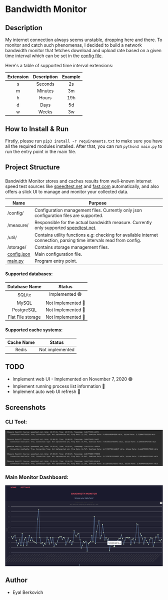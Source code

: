 
# Bandwidth Monitor    
## Description
My internet connection always seems unstable, dropping here and there. To monitor and catch such phenomenas, I decided to build a network bandwidth monitor that fetches download and upload rate based on a given time interval which can be set in the [config file](https://github.com/codekrnl/bandwidth-monitor/blob/master/config.json "config file").     
    
Here's a table of supported time interval extensions:    
    
| Extension | Description | Example | 
|:---------:|:-----------:|:-------:| 
|     s     |   Seconds   |    2s   | 
|     m     |   Minutes   |    3m   | 
|     h     |    Hours    |   19h   | 
|     d     |     Days    |    5d   | 
|     w     |    Weeks    |    3w   |    

## How to Install & Run
Firstly, please run `pip3 install -r requirements.txt` to make sure you have all the required modules installed.
After that, you can run `python3 main.py` to run the entry point in the main file.

 ## Project Structure 
 ### 
 Bandwidth Monitor stores and caches results from well-known internet speed test sources like [speedtest.net](https://www.speedtest.net/ "speedtest.net") and [fast.com](http://fast.com "fast.com") automatically, and also offers a slick UI to manage and monitor your collected data.    

| Name | Purpose |  
|--|--|  
| /config/ | Configuration management files. Currently only json configuration files are supported. |  
| /measure/ | Responsible for the actual bandwidth measure. Currently only supported [speedtest.net](https://www.speedtest.net/). |  
| /util/ | Contains utility functions e.g: checking for available internet connection, parsing time intervals read from config. |  
| /storage/ | Contains storage management files. |  
| [config.json](https://github.com/codekrnl/bandwidth-monitor/blob/master/config.json) | Main configuration file. |  
| [main.py](https://github.com/codekrnl/bandwidth-monitor/blob/master/main.py) | Program entry point. | 
 
#### Supported databases:    
 | Database Name |      Status     | 
 |:-------------:|:---------------:| 
 |     SQLite    | Implemented 🟢 | 
 |     MySQL     | Not Implemented 🔴 | 
 |     PostgreSQL     | Not Implemented 🔴 | 
 |     Flat File storage     | Not Implemented 🔴 |    
 
 #### Supported cache systems:    
 | Cache Name |      Status     |
 |:-------------:|:---------------:| 
 |     Redis    | Not implemented |    

 ## TODO  
* Implement web UI - Implemented on November 7, 2020 🟢  
* Implement running process list information 🔴
* Implement auto web UI refresh 🔴

## Screenshots    
### CLI Tool: 
![CLI Tool](https://github.com/codekrnl/bandwidth-monitor/blob/master/screenshots/cli-monitor.png?raw=true)

### Main Monitor Dashboard:
![Main dashboard](https://github.com/codekrnl/bandwidth-monitor/blob/master/screenshots/bandwidth-monitor-ui.png?raw=true)

## Author
* Eyal Berkovich
